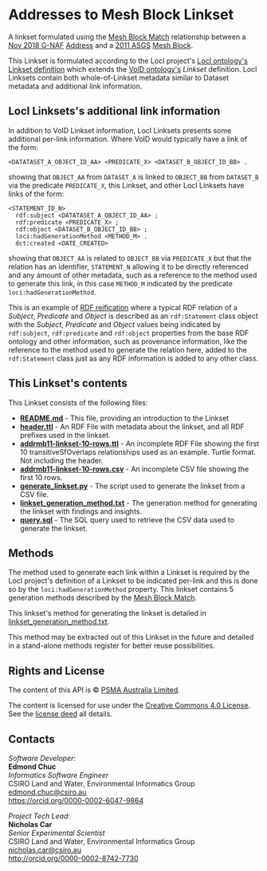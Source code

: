 # Addresses to Mesh Block Linkset

A linkset formulated using the [Mesh Block Match](http://linked.data.gov.au/def/gnaf/code/MeshBlockMatchTypes) relationship between a [Nov 2018 G-NAF](http://linked.data.gov.au/dataset/gnaf) [Address](http://linked.data.gov.au/def/gnaf#Address) and a [2011 ASGS](http://linked.data.gov.au/dataset/asgs2011) [Mesh Block](http://linked.data.gov.au/def/asgs#MeshBlock).

This Linkset is formulated according to the LocI project's [LocI ontology's Linkset definition](http://linked.data.gov.au/def/loci#Linkset) which extends the [VoID ontology's](https://www.w3.org/TR/void/) *Linkset* definition. LocI Linksets contain both whole-of-Linkset metadata similar to Dataset metadata and additional link information.

## LocI Linksets's additional link information
In addition to VoID Linkset information, LocI Linksets presents some additional per-link information. Where VoID would typically have a link of the form:

```
<DATATASET_A_OBJECT_ID_AA> <PREDICATE_X> <DATASET_B_OBJECT_ID_BB> .
```
showing that `OBJECT_AA` from `DATASET_A` is linked to `OBJECT_BB` from `DATASET_B` via the predicate `PREDICATE_X`, this Linkset, and other LocI Linksets have links of the form:

```
<STATEMENT_ID_N>
  rdf:subject <DATATASET_A_OBJECT_ID_AA> ;
  rdf:predicate <PREDICATE_X> ;
  rdf:object <DATASET_B_OBJECT_ID_BB> ;
  loci:hadGenerationMethod <METHOD_M> .
  dct:created <DATE_CREATED>
```

showing that `OBJECT_AA` is related to `OBJECT_BB` via `PREDICATE_X` but that the relation has an identifier, `STATEMENT_N` allowing it to be directly referenced and any amount of other metadata, such as a reference to the method used to generate this link, in this case `METHOD_M` indicated by the predicate `loci:hadGenerationMethod`.

This is an example of [RDF reification](http://patterns.dataincubator.org/book/reified-statement.html) where a typical RDF relation of a *Subject*, *Predicate* and *Object* is described as an `rdf:Statement` class object with the *Subject*, *Predicate* and *Object* values being indicated by `rdf:subject`, `rdf:predicate` and `rdf:object` properties from the base RDF ontology and other information, such as provenance information, like the reference to the method used to generate the relation here, added to the `rdf:Statement` class just as any RDF information is added to any other class.

## This Linkset's contents
This Linkset consists of the following files:

* **[README.md](README.md)** - This file, providing an introduction to the Linkset
* **[header.ttl](header.ttl)** - An RDF File with metadata about the linkset, and all RDF prefixes used in the linkset.
* **[addrmb11-linkset-10-rows.ttl](addrmb11-linkset-10-rows.ttl)** - An incomplete RDF File showing the first 10 transitiveSfOverlaps relationships used as an example. Turtle format. Not including the header.
* **[addrmb11-linkset-10-rows.csv](addrmb11-linkset-10-rows.csv)** - An incomplete CSV file showing the first 10 rows.
* **[generate_linkset.py](generate_linkset.py)** - The script used to generate the linkset from a CSV file.
* **[linkset_generation_method.txt](linkset_generation_method.txt)** - The generation method for generating the linkset with findings and insights.
* **[query.sql](query.sql)** - The SQL query used to retrieve the CSV data used to generate the linkset. 

## Methods

The method used to generate each link within a Linkset is required by the LocI project's definition of a Linkset to be indicated per-link and this is done so by the `loci:hadGenerationMethod` property. This linkset contains 5 generation methods described by the [Mesh Block Match](http://linked.data.gov.au/def/gnaf/code/MeshBlockMatchTypes).

This linkset's method for generating the linkset is detailed in [linkset_generation_method.txt](linkset_generation_method.txt).

This method may be extracted out of this Linkset in the future and detailed in a stand-alone methods register for better reuse possibilities.


## Rights and License

The content of this API is &copy; [PSMA Australia Limited](https://www.psma.com.au/).

The content is licensed for use under the [Creative Commons 4.0 License](https://creativecommons.org/licenses/by/4.0/). See the [license deed](LICENSE) all details.

## Contacts

*Software Developer*:<br>
**Edmond Chuc**<br>
*Informatics Software Engineer*<br>
CSIRO Land and Water, Environmental Informatics Group<br>
<edmond.chuc@csiro.au><br>
<https://orcid.org/0000-0002-6047-9864><br>

*Project Tech Lead*:<br>
**Nicholas Car**<br>
*Senior Experimental Scientist*<br>
CSIRO Land and Water, Environmental Informatics Group<br>
<nicholas.car@csiro.au><br>
<http://orcid.org/0000-0002-8742-7730>
